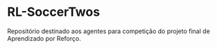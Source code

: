 # RL-SoccerTwos
Repositório destinado aos agentes para competição do projeto final de Aprendizado por Reforço.
